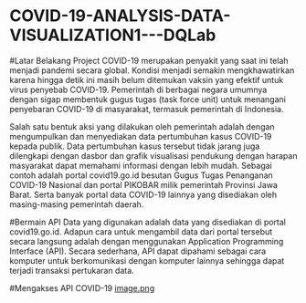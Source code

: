 # COVID-19-ANALYSIS-DATA-VISUALIZATION1---DQLab

#Latar Belakang Project
COVID-19 merupakan penyakit yang saat ini telah menjadi pandemi secara global. Kondisi menjadi semakin mengkhawatirkan karena hingga detik ini masih belum ditemukan vaksin yang efektif untuk virus penyebab COVID-19. Pemerintah di berbagai negara umumnya dengan sigap membentuk gugus tugas (task force unit) untuk menangani penyebaran COVID-19 di masyarakat, termasuk pemerintah di Indonesia.

Salah satu bentuk aksi yang dilakukan oleh pemerintah adalah dengan mengumpulkan dan menyediakan data pertumbuhan kasus COVID-19 kepada publik. Data pertumbuhan kasus tersebut tidak jarang juga dilengkapi dengan dasbor dan grafik visualisasi pendukung dengan harapan masyarakat dapat memahami informasi dengan lebih mudah. Sebagai contoh adalah portal covid19.go.id besutan Gugus Tugas Penanganan COVID-19 Nasional dan portal PIKOBAR milik pemerintah Provinsi Jawa Barat. Serta banyak portal data COVID-19 lainnya yang disediakan oleh masing-masing pemerintah daerah.

#Bermain API
Data yang digunakan adalah data yang disediakan di portal covid19.go.id. Adapun cara untuk mengambil data dari portal tersebut secara langsung adalah dengan menggunakan Application Programming Interface (API). Secara sederhana, API dapat dipahami sebagai cara komputer untuk berkomunikasi dengan komputer lainnya sehingga dapat terjadi transaksi pertukaran data.

#Mengakses API COVID-19
[image.png]({https://user-images.githubusercontent.com/116127875/196951668-ebfd0769-e8bb-4101-9b22-f1ff15574db0.png})

